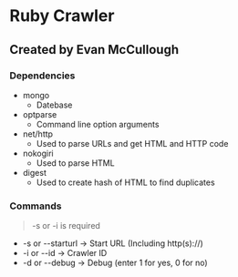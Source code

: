 # Ruby Crawler

## Created by Evan McCullough

### Dependencies
* mongo
  * Datebase
* optparse
  * Command line option arguments
* net/http
  * Used to parse URLs and get HTML and HTTP code
* nokogiri
  * Used to parse HTML
* digest
  * Used to create hash of HTML to find duplicates

### Commands
> -s or -i is required

* -s or --starturl -> Start URL (Including http(s)://)
* -i or --id -> Crawler ID
* -d or --debug -> Debug (enter 1 for yes, 0 for no)